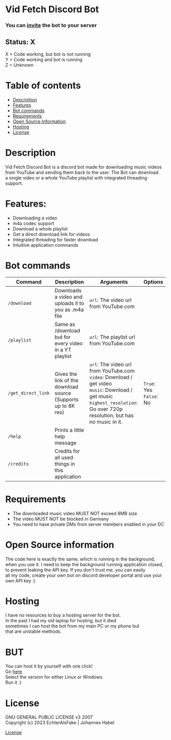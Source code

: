 # Vid Fetch Discord Bot

### You can [invite](https://discord.com/oauth2/authorize?client_id=1093631510428516434&permissions=2147486720&scope=bot) the bot to your server

## Status: X

X = Code working, but bot is not running
<br>Y = Code working and bot is running
<br>Z = Unknown

# Table of contents
- [Description](#description)
- [Features](#features)
- [Bot commands](#application-commands)
- [Requirements](#requirements)
- [Open Source Information](#open-source-information)
- [Hosting](#hosting)
- [License](#license)

# Description

Vid Fetch Discord Bot is a discord bot made for
downloading music videos
<br> from YouTube and sending them back to the user. The Bot can download
<br> a single video or a whole YouTube playlist with integrated threading support.

# Features:

- Downloading a video
- m4a codec support
- Download a whole playlist
- Get a direct download link for videos
- Integrated threading for faster download
- Intuitive application commands

# Bot commands

| Command          | Description                                                   | Arguments                                                                                                                                                                              | Options       |
|------------------|---------------------------------------------------------------|----------------------------------------------------------------------------------------------------------------------------------------------------------------------------------------|---------------|
| `/download`      | Downloads a video and uploads it to you as .m4a file          | `url`: The video url from YouTube.com                                                                                                                                                  | |
| `/playlist`      | Same as /download but for every video in a YT playlist        | `url`: The playlist url from YouTube.com                                                                                                                                               |  |
| `/get_direct_link` | Gives the link of the download source (Supports up to 8K res) | `url`: The video url from YouTube.com <br> `video`: Download / get video <br>`music`: Download / get music  <br>`highest_resolution`: Go over 720p resolution, but has no music in it. | `True`: Yes<br>`False`: No |
| `/help`          | Prints a little help message                                  |                                                                                                                                                                                        |               |
| `/credits`       | Credits for all used things in this application               |                                                                                                                                                                                        |               |

# Requirements

- The downloaded music video MUST NOT exceed 8MB size
- The video MUST NOT be blocked in Germany
- You need to have private DMs from server members enabled in your DC

# Open Source information

The code here is exactly the same, which is running in the background,
<br>when you use it. 
I need to keep the background running application closed,
<br>to prevent leaking the API key.
If you don't trust me, you can easily
<br> all my code, create your own bot on discord developer portal and use your
<br>own API key :) 
# Hosting

I have no resources to buy a hosting server for the bot.
<br>In the past I had my old laptop for hosting, but it died
<br> sometimes I can host the bot from my main PC or my phone but
<br>that are unstable methods.

# BUT 

You can host it by yourself with one click!
<br>Go [here](https://github.com/VidFetch_Discord_Bot/releases)
<br>Select the version for either Linux or Windows
<br>Run it :) 


# License

GNU GENERAL PUBLIC LICENSE v3 2007
<br>Copyright (c) 2023 EchterAlsFake | Johannes Habel

[License](https://www.gnu.org/licenses/gpl-3.0.en.html)
